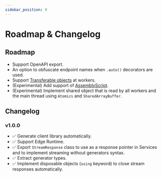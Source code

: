 ```yaml
---
sidebar_position: 9
---
```


# Roadmap & Changelog

## Roadmap

- Support OpenAPI export.
- An option to obfuscate endpoint names when `.auto()` decorators are used.
- Support [Transferable objects](https://developer.mozilla.org/en-US/docs/Web/API/Web_Workers_API/Transferable_objects) at workers.
- (Experimental) Add support of [AssemblyScript](https://www.assemblyscript.org/).
- (Experimental) Implement shared object that is read by all workers and the main thread using `Atomics` and `SharedArrayBuffer`.

## Changelog

### v1.0.0

- ✅ Generate client library automatically.
- ✅ Support Edge Runtime.
- ✅ Export `StreamResponse` class to use as a response pointer in Services and to implement streaming without generators syntax.
- ✅ Extract generator types.
- ✅ Implement disposable objects (`using` keyword) to close stream responses automatically.
